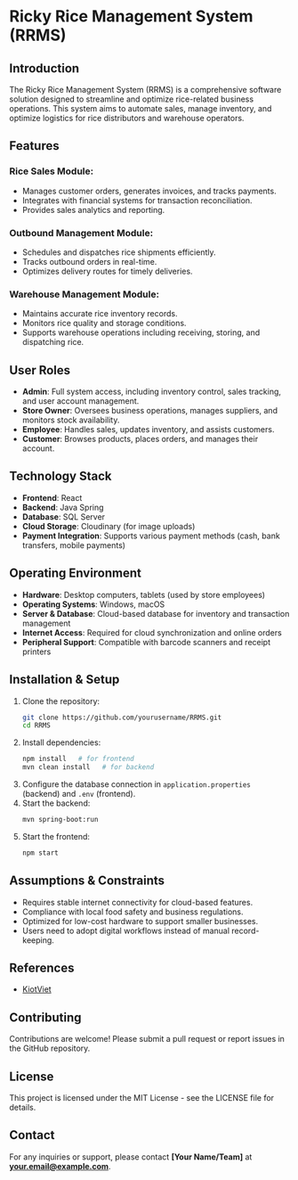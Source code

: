 # Ricky Rice Management System (RRMS)

## Introduction
The Ricky Rice Management System (RRMS) is a comprehensive software solution designed to streamline and optimize rice-related business operations. This system aims to automate sales, manage inventory, and optimize logistics for rice distributors and warehouse operators.

## Features
### Rice Sales Module:
- Manages customer orders, generates invoices, and tracks payments.
- Integrates with financial systems for transaction reconciliation.
- Provides sales analytics and reporting.

### Outbound Management Module:
- Schedules and dispatches rice shipments efficiently.
- Tracks outbound orders in real-time.
- Optimizes delivery routes for timely deliveries.

### Warehouse Management Module:
- Maintains accurate rice inventory records.
- Monitors rice quality and storage conditions.
- Supports warehouse operations including receiving, storing, and dispatching rice.

## User Roles
- **Admin**: Full system access, including inventory control, sales tracking, and user account management.
- **Store Owner**: Oversees business operations, manages suppliers, and monitors stock availability.
- **Employee**: Handles sales, updates inventory, and assists customers.
- **Customer**: Browses products, places orders, and manages their account.

## Technology Stack
- **Frontend**: React
- **Backend**: Java Spring
- **Database**: SQL Server
- **Cloud Storage**: Cloudinary (for image uploads)
- **Payment Integration**: Supports various payment methods (cash, bank transfers, mobile payments)

## Operating Environment
- **Hardware**: Desktop computers, tablets (used by store employees)
- **Operating Systems**: Windows, macOS
- **Server & Database**: Cloud-based database for inventory and transaction management
- **Internet Access**: Required for cloud synchronization and online orders
- **Peripheral Support**: Compatible with barcode scanners and receipt printers

## Installation & Setup
1. Clone the repository:
   ```sh
   git clone https://github.com/yourusername/RRMS.git
   cd RRMS
   ```
2. Install dependencies:
   ```sh
   npm install   # for frontend
   mvn clean install   # for backend
   ```
3. Configure the database connection in `application.properties` (backend) and `.env` (frontend).
4. Start the backend:
   ```sh
   mvn spring-boot:run
   ```
5. Start the frontend:
   ```sh
   npm start
   ```

## Assumptions & Constraints
- Requires stable internet connectivity for cloud-based features.
- Compliance with local food safety and business regulations.
- Optimized for low-cost hardware to support smaller businesses.
- Users need to adopt digital workflows instead of manual record-keeping.

## References
- [KiotViet](https://www.kiotviet.vn/)

## Contributing
Contributions are welcome! Please submit a pull request or report issues in the GitHub repository.

## License
This project is licensed under the MIT License - see the LICENSE file for details.

## Contact
For any inquiries or support, please contact **[Your Name/Team]** at **your.email@example.com**.

